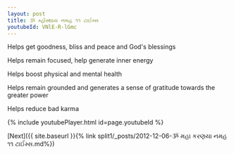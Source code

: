 ```yaml
---
layout: post
title: ૐ મ્હોંસ્થાય નમહ ૧૧ ટાઈમ્સ
youtubeId: VNlE-R-lGmc
---
```

 
 
Helps get goodness, bliss and peace and God's blessings
 
Helps remain focused, help generate inner energy 
 
Helps boost physical and mental health 
 
Helps remain grounded and generates a sense of gratitude towards the greater power 
 
Helps reduce bad karma
 
 
 
 


{% include youtubePlayer.html id=page.youtubeId %}
 
[Next]({{ site.baseurl }}{% link  split1/_posts/2012-12-06-ૐ મહા કરણયા નમહ ૧૧ ટાઈમ્સ.md%})
 

